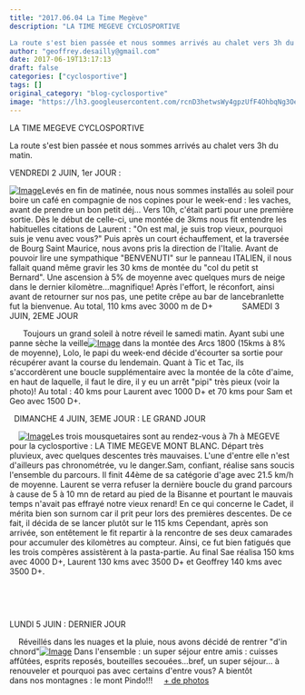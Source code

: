```yaml
---
title: "2017.06.04 La Time Megève"
description: "LA TIME MEGEVE CYCLOSPORTIVE

​La route s'est bien passée et nous sommes arrivés au chalet vers 3h du matin."
author: "geoffrey.desailly@gmail.com"
date: 2017-06-19T13:17:13
draft: false
categories: ["cyclosportive"]
tags: []
original_category: "blog-cyclosportive"
image: "https://lh3.googleusercontent.com/rcnD3hetwsWy4gpzUfF4OhbqNg3OetpeDttqgZkag3Kw0iYF5uRD-NSOah4VY2MEmOC0L2M8I-pMzQSwKnx9Jufpj80xB9J8ic7l9Ll02_lEW-oXBuW5b8tPwYPi_cE_qhZ28KnGXK6wchQjrVFbo7YM9YwGjkJRFuyykD0jRMRt9lWpt7bCC_BT5VZeOmfZ2qyy2aXnBu4KWY9iGEw9Ulz7SyrL0mOKvnt_Qs-hFJoai3OToW5lqSijwLdzzGhVa2UCvzQliOBG2gESSKcuI269INVfhEifJDRLRFoFZLm2FA51kbyGunNkDgXamuFOAQhfmK8L-2fyejpD3iKOmJOsKy9B0VmIq2TtTfPNSJKxRoCvowkONlnepEFxgoTTuNvH4LvM_aMvWJ-srDcBzai6vhbl9kd-Qe4LZxwGmbsjeeWCe6lS_ztGpkOYH5uhlKikL8ZIqZigI854L5B4Uqj1qHbBlSXLdM8QOMmRN_vsyBPfnxUmaRnOuvtx3Pz_24RIV5zGy7F5XNem08m_IWjI-7z9doHyzE18MCGAyO49cl4m7JzYSQjgwhiCZt5bjeHKcMfY5xjuyUdHT8SQP38r9aZzZ6po7fqDkOQuBx46qcGO8pSHfVn-YV8pjGp88aLNfR-oa1Fqh6-OGyKOYnbPm7D5LiGIXPtvGpIInH8=w200"
---
```


LA TIME MEGEVE CYCLOSPORTIVE

​La route s'est bien pass&eacute;e et nous sommes arriv&eacute;s au chalet vers 3h du matin.

<!--more-->

VENDREDI 2 JUIN, 1er JOUR&nbsp;:

[![Image](https://lh3.googleusercontent.com/rcnD3hetwsWy4gpzUfF4OhbqNg3OetpeDttqgZkag3Kw0iYF5uRD-NSOah4VY2MEmOC0L2M8I-pMzQSwKnx9Jufpj80xB9J8ic7l9Ll02_lEW-oXBuW5b8tPwYPi_cE_qhZ28KnGXK6wchQjrVFbo7YM9YwGjkJRFuyykD0jRMRt9lWpt7bCC_BT5VZeOmfZ2qyy2aXnBu4KWY9iGEw9Ulz7SyrL0mOKvnt_Qs-hFJoai3OToW5lqSijwLdzzGhVa2UCvzQliOBG2gESSKcuI269INVfhEifJDRLRFoFZLm2FA51kbyGunNkDgXamuFOAQhfmK8L-2fyejpD3iKOmJOsKy9B0VmIq2TtTfPNSJKxRoCvowkONlnepEFxgoTTuNvH4LvM_aMvWJ-srDcBzai6vhbl9kd-Qe4LZxwGmbsjeeWCe6lS_ztGpkOYH5uhlKikL8ZIqZigI854L5B4Uqj1qHbBlSXLdM8QOMmRN_vsyBPfnxUmaRnOuvtx3Pz_24RIV5zGy7F5XNem08m_IWjI-7z9doHyzE18MCGAyO49cl4m7JzYSQjgwhiCZt5bjeHKcMfY5xjuyUdHT8SQP38r9aZzZ6po7fqDkOQuBx46qcGO8pSHfVn-YV8pjGp88aLNfR-oa1Fqh6-OGyKOYnbPm7D5LiGIXPtvGpIInH8=w500-h374-no)](https://lh3.googleusercontent.com/rcnD3hetwsWy4gpzUfF4OhbqNg3OetpeDttqgZkag3Kw0iYF5uRD-NSOah4VY2MEmOC0L2M8I-pMzQSwKnx9Jufpj80xB9J8ic7l9Ll02_lEW-oXBuW5b8tPwYPi_cE_qhZ28KnGXK6wchQjrVFbo7YM9YwGjkJRFuyykD0jRMRt9lWpt7bCC_BT5VZeOmfZ2qyy2aXnBu4KWY9iGEw9Ulz7SyrL0mOKvnt_Qs-hFJoai3OToW5lqSijwLdzzGhVa2UCvzQliOBG2gESSKcuI269INVfhEifJDRLRFoFZLm2FA51kbyGunNkDgXamuFOAQhfmK8L-2fyejpD3iKOmJOsKy9B0VmIq2TtTfPNSJKxRoCvowkONlnepEFxgoTTuNvH4LvM_aMvWJ-srDcBzai6vhbl9kd-Qe4LZxwGmbsjeeWCe6lS_ztGpkOYH5uhlKikL8ZIqZigI854L5B4Uqj1qHbBlSXLdM8QOMmRN_vsyBPfnxUmaRnOuvtx3Pz_24RIV5zGy7F5XNem08m_IWjI-7z9doHyzE18MCGAyO49cl4m7JzYSQjgwhiCZt5bjeHKcMfY5xjuyUdHT8SQP38r9aZzZ6po7fqDkOQuBx46qcGO8pSHfVn-YV8pjGp88aLNfR-oa1Fqh6-OGyKOYnbPm7D5LiGIXPtvGpIInH8=w500-h374-no)Lev&eacute;s en fin de matin&eacute;e, nous nous sommes install&eacute;s au soleil pour boire un caf&eacute; en compagnie de nos copines pour le week-end : les vaches, avant de prendre un bon petit d&eacute;j...
Vers 10h, c'&eacute;tait parti pour une premi&egrave;re sortie. D&egrave;s le d&eacute;but de celle-ci, une mont&eacute;e de 3kms nous fit entendre les habituelles citations de Laurent : "On est mal, je suis trop vieux, pourquoi suis je venu avec vous?" Puis apr&egrave;s un court &eacute;chauffement, et la travers&eacute;e de Bourg Saint Maurice, nous avons pris la direction de l'Italie. Avant de pouvoir lire une sympathique "BENVENUTI" sur le panneau ITALIEN, il nous fallait quand m&ecirc;me gravir les 30 kms de mont&eacute;e du "col du petit st Bernard". Une ascension &agrave; 5% de moyenne avec quelques murs de neige dans le dernier kilom&egrave;tre...magnifique! Apr&egrave;s l'effort, le r&eacute;confort, ainsi avant de retourner sur nos pas, une petite cr&ecirc;pe au bar de lancebranlette fut la bienvenue. Au total, 110 kms avec 3000 m de D+
&nbsp;
&nbsp;
&nbsp;
&nbsp;
&nbsp;
&nbsp;
SAMEDI 3 JUIN, 2EME JOUR&nbsp;

&nbsp;
&nbsp;
&nbsp;
Toujours un grand soleil &agrave; notre r&eacute;veil le samedi matin. Ayant subi une panne s&egrave;che la veille[![Image](https://lh3.googleusercontent.com/eqvAXVrve_QUkjZ6bZlpYHU2_2GuBmMYCRNSlr1XC5bn2nVH69IIJg2ghXVw1CvE8OYSbRI0hhZzLJdyZyXmAQAHiDccXWDLSECObHXTVIIeTxZBFDkHT9e3AEPCifXcc_llIqmy4CJ-araCKgPS6GfLMs35M58Kh1Yi4_UIzvFxCnlGUG3L-a3QbLCgyQ3nQ_DnRKoQmx7bmTahCUUZn-TJMtg_7K7Vxy6aaavxixGukd_j9T50azPXTz3q7k4oMfnM7fzonS-OJ87I3kuUWnr131YQTMSzU4C5RG-wqlIx9XZ7kZ0QM7QFh6glbwSz_r3AYarUmRoz9Uzp9Qvi_kMvXKJhMvP971WDxS-JcjWLffeocNFYpTpB0bA8YGls5lDVUlXe2wMFrzq83pqpEhAQj5MRUoqKQUgYyd8JUPAwikb6SnDFBG8bbrjMh5Ax5Ras48EpgrrbUhouaN0ZjkJsuSJgH1tW0fSBPwXpP3iUW30le5wMECEhmNvdjam7Qc8i9LshO17vNawvc_NlGaaioZZs4eYEYPbpLwIFN1EQ5kBBylpm3NQKpvD3__On3-3qsgfBXtkqdQrxCGKtu5mEs5-u_WI9xeDUTG7gtSA8n3WeR0D64aaSVkWj9eLUI_g13HIcJM-Do2B9FsNbJA3c0g14sDj80YFJ_p6e9lM=w500-h375-no)](https://lh3.googleusercontent.com/eqvAXVrve_QUkjZ6bZlpYHU2_2GuBmMYCRNSlr1XC5bn2nVH69IIJg2ghXVw1CvE8OYSbRI0hhZzLJdyZyXmAQAHiDccXWDLSECObHXTVIIeTxZBFDkHT9e3AEPCifXcc_llIqmy4CJ-araCKgPS6GfLMs35M58Kh1Yi4_UIzvFxCnlGUG3L-a3QbLCgyQ3nQ_DnRKoQmx7bmTahCUUZn-TJMtg_7K7Vxy6aaavxixGukd_j9T50azPXTz3q7k4oMfnM7fzonS-OJ87I3kuUWnr131YQTMSzU4C5RG-wqlIx9XZ7kZ0QM7QFh6glbwSz_r3AYarUmRoz9Uzp9Qvi_kMvXKJhMvP971WDxS-JcjWLffeocNFYpTpB0bA8YGls5lDVUlXe2wMFrzq83pqpEhAQj5MRUoqKQUgYyd8JUPAwikb6SnDFBG8bbrjMh5Ax5Ras48EpgrrbUhouaN0ZjkJsuSJgH1tW0fSBPwXpP3iUW30le5wMECEhmNvdjam7Qc8i9LshO17vNawvc_NlGaaioZZs4eYEYPbpLwIFN1EQ5kBBylpm3NQKpvD3__On3-3qsgfBXtkqdQrxCGKtu5mEs5-u_WI9xeDUTG7gtSA8n3WeR0D64aaSVkWj9eLUI_g13HIcJM-Do2B9FsNbJA3c0g14sDj80YFJ_p6e9lM=w500-h375-no) dans la mont&eacute;e des Arcs 1800 (15kms &agrave; 8% de&nbsp;moyenne), Lolo, le papi du week-end d&eacute;cide d'&eacute;courter sa sortie pour r&eacute;cup&eacute;rer avant la course du lendemain. Quant &agrave; Tic et Tac, ils s'accord&egrave;rent une boucle suppl&eacute;mentaire avec la mont&eacute;e de la c&ocirc;te d'aime, en haut de laquelle, il faut le dire, il y eu un arr&ecirc;t "pipi" tr&egrave;s pieux (voir la photo)! Au total : 40 kms pour Laurent avec 1000 D+ et 70 kms pour Sam et Geo avec 1500 D+.

&nbsp;
DIMANCHE 4 JUIN, 3EME JOUR : LE GRAND JOUR

&nbsp;
&nbsp;
[![Image](https://lh3.googleusercontent.com/JJL7jnt7ekl0NIcv96VtiO9n5RhQ8Ywmrk8ZOGf6TK4l-VL_-L_gLahaf-rE1gA8Qt-mJiZ1Lcav805qPGJ0r3dbXiXs2PL4WeI3ictfFplwg2MJh7TQyP8IBxjhe2igGwKND6SfhbEjHI09YzY9aFaRNkZv6MIhbkyAYAAuoVmfyjYvrnCrGYlEZ-v2DMuD_4Uz9v_ayPYpmdZw0b1-TO2jK3sLR6pBxObPacT5gJfDAT-DnZ8biQ8cCvlOVt3dRgg6k-waAFv89e890xcn4gKNgdCoV6M4uDY1R2VMtnjGAohpKbsqI8_yrJi8LGRBdLVuELGbz2MtrtUAik670AHlZvry4W8zzlZS79d_T5EAZ0Empodvibz7azAMHXi4bJum84ALF1dVNAtP7oNOiXF2YQNyKsnF3vGESC673w1wszOwqgXYGQc5M450N1EdR6-5dBp8PSM6WbIIJ95qf6l0tJR3YanpEu1SYKlx9Bgrm6HB6g8vRyeKYNZw8EElZsJiudqzJrE2kHL48eIlclU2ZZMQXd4DJrEeEa23xaRQ5gRyVonqNw6Cw2MFBZ4S8xCb1tzV69iAD8W4Oms7VDtk7V9hPSZ4di0Z5zXYdT6jbEpF-sACllWD8rcN-NvufEC5FRFmvtd7dipE0OJuLKxCkEyFJXhhTozxNnfpk4A=w500-h375-no)](https://lh3.googleusercontent.com/JJL7jnt7ekl0NIcv96VtiO9n5RhQ8Ywmrk8ZOGf6TK4l-VL_-L_gLahaf-rE1gA8Qt-mJiZ1Lcav805qPGJ0r3dbXiXs2PL4WeI3ictfFplwg2MJh7TQyP8IBxjhe2igGwKND6SfhbEjHI09YzY9aFaRNkZv6MIhbkyAYAAuoVmfyjYvrnCrGYlEZ-v2DMuD_4Uz9v_ayPYpmdZw0b1-TO2jK3sLR6pBxObPacT5gJfDAT-DnZ8biQ8cCvlOVt3dRgg6k-waAFv89e890xcn4gKNgdCoV6M4uDY1R2VMtnjGAohpKbsqI8_yrJi8LGRBdLVuELGbz2MtrtUAik670AHlZvry4W8zzlZS79d_T5EAZ0Empodvibz7azAMHXi4bJum84ALF1dVNAtP7oNOiXF2YQNyKsnF3vGESC673w1wszOwqgXYGQc5M450N1EdR6-5dBp8PSM6WbIIJ95qf6l0tJR3YanpEu1SYKlx9Bgrm6HB6g8vRyeKYNZw8EElZsJiudqzJrE2kHL48eIlclU2ZZMQXd4DJrEeEa23xaRQ5gRyVonqNw6Cw2MFBZ4S8xCb1tzV69iAD8W4Oms7VDtk7V9hPSZ4di0Z5zXYdT6jbEpF-sACllWD8rcN-NvufEC5FRFmvtd7dipE0OJuLKxCkEyFJXhhTozxNnfpk4A=w500-h375-no)Les trois mousquetaires sont au rendez-vous &agrave; 7h &agrave; MEGEVE pour la cyclosportive : LA TIME MEGEVE MONT BLANC. D&eacute;part tr&egrave;s pluvieux, avec quelques descentes tr&egrave;s mauvaises. L'une d'entre elle n'est d'ailleurs pas chronom&eacute;tr&eacute;e, vu le danger.Sam, confiant, r&eacute;alise sans soucis l'ensemble du parcours. Il finit 44&egrave;me de sa cat&eacute;gorie d'age avec 21.5 km/h de moyenne. Laurent se verra refuser la derni&egrave;re boucle du grand parcours &agrave; cause de 5 &agrave; 10 mn de retard au pied de la Bisanne et pourtant le mauvais temps n'avait pas effray&eacute; notre vieux renard! En ce qui concerne le Cadet, il m&eacute;rita bien son surnom car il prit peur lors des premi&egrave;res descentes. De ce fait, il d&eacute;cida de se lancer plut&ocirc;t sur le 115 kms Cependant, apr&egrave;s son arriv&eacute;e, son ent&ecirc;tement le fit repartir &agrave; la rencontre de ses deux camarades pour accumuler des kilom&egrave;tres au compteur. Ainsi, ce fut bien fatigu&eacute;s que les trois comp&egrave;res assist&egrave;rent &agrave; la pasta-partie. Au final Sae r&eacute;alisa 150 kms avec 4000 D+, Laurent 130 kms avec 3500 D+ et Geoffrey 140 kms avec 3500 D+.

&nbsp;

&nbsp;

LUNDI 5 JUIN : DERNIER JOUR

&nbsp;
&nbsp;
R&eacute;veill&eacute;s dans les nuages et la pluie, nous avons d&eacute;cid&eacute; de rentrer "d'in chnord"[![Image](https://lh3.googleusercontent.com/_GJ9JgJ7wHE11n5t-yB3wEmIQmObrhU_aj82Y80plDvisIF3ICNkLOCxpNlpSlJqKA_3n_7gWsxnNXPPM8JVCKJSEEYlS-bqEdLbCROnh1CMK2b42UoAKGeCTKtuCO_1CzVwHhBC9dHwiLYhTCLsRcF4pBgXlXzFWsbtZmUcAb4aKTA1PzFvwaU817YmFOHV7NTKPm-aI4xokdc51oamJdQp8wVY7tMU9rSKj5MuopjRtEA2A_AbvXnwzWrg72MfGqpNAxHG8Eh6EjfI9z3XC--oxtq9g1E2kt-lMedbt5vqyxpNNsrmXmFIgRjkYlIi--a31ztcshIcP4N0SPp1JIQ4krSw-NYI98peqq8LVmm9mDjyYeNkoqgej09V-XjCPh3FMyKSV0-QD6w5JJGMEzOKYEQ1t7b48I8D_Yq6dy6K83wNbP3nDyOCALfce6VaawMfqfNweWLFBrlHl_61oaYcZRt3tkdhS7ExO7PK8Z_6-kYBVvrE5_aJTSM9-ANXYmpzDztz90gy9LuVIsScWur4QxfG0E9WodtNbOaodczw-uxwDNoRs8mrqs-eUVuQue9HBuumZMsi25jLN1xtPd5nD6-4SVBxYvMiMebBIF67W7boDwgwPJSEGJ5ElDW8utwbIAwVrOqnNKtZC__MQLrqhqDQBG6iXqnt6B31vdU=w375-h500-no)](https://lh3.googleusercontent.com/_GJ9JgJ7wHE11n5t-yB3wEmIQmObrhU_aj82Y80plDvisIF3ICNkLOCxpNlpSlJqKA_3n_7gWsxnNXPPM8JVCKJSEEYlS-bqEdLbCROnh1CMK2b42UoAKGeCTKtuCO_1CzVwHhBC9dHwiLYhTCLsRcF4pBgXlXzFWsbtZmUcAb4aKTA1PzFvwaU817YmFOHV7NTKPm-aI4xokdc51oamJdQp8wVY7tMU9rSKj5MuopjRtEA2A_AbvXnwzWrg72MfGqpNAxHG8Eh6EjfI9z3XC--oxtq9g1E2kt-lMedbt5vqyxpNNsrmXmFIgRjkYlIi--a31ztcshIcP4N0SPp1JIQ4krSw-NYI98peqq8LVmm9mDjyYeNkoqgej09V-XjCPh3FMyKSV0-QD6w5JJGMEzOKYEQ1t7b48I8D_Yq6dy6K83wNbP3nDyOCALfce6VaawMfqfNweWLFBrlHl_61oaYcZRt3tkdhS7ExO7PK8Z_6-kYBVvrE5_aJTSM9-ANXYmpzDztz90gy9LuVIsScWur4QxfG0E9WodtNbOaodczw-uxwDNoRs8mrqs-eUVuQue9HBuumZMsi25jLN1xtPd5nD6-4SVBxYvMiMebBIF67W7boDwgwPJSEGJ5ElDW8utwbIAwVrOqnNKtZC__MQLrqhqDQBG6iXqnt6B31vdU=w375-h500-no)
Dans l'ensemble : un super s&eacute;jour entre amis : cuisses aff&ucirc;t&eacute;es, esprits repos&eacute;s, bouteilles secou&eacute;es...bref, un super s&eacute;jour... &agrave; renouveler et pourquoi pas avec certains d'entre vous?
A bient&ocirc;t dans&nbsp;nos&nbsp;montagnes : le mont Pindo!!!
&nbsp;
&nbsp;
[+ de photos](https://goo.gl/photos/R7QmmiUv4xA9FX8T7)